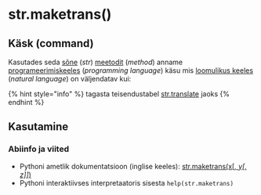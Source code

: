# str.maketrans\(\)

## Käsk \(command\)

Kasutades seda [sõne](../) \(_str_\) [meetodit](../../../../terminid/sonastik/meetod-method.md) \(_method_\) anname [programeerimiskeeles](../../../../terminid/sonastik/programmeerimiskeel-programming-language.md) \(_programming language_\) käsu mis [loomulikus keeles](../../../../terminid/sonastik/loomulik-keel-natural-language.md) \(_natural language_\) on väljendatav kui: 

{% hint style="info" %}
tagasta teisendustabel [str.translate](str.translate.md) jaoks
{% endhint %}

## Kasutamine

### Abiinfo ja viited

* Pythoni ametlik dokumentatsioon \(inglise keeles\): [str.maketrans\(x\[_, y\[, z\]\]_\)](https://docs.python.org/3/library/stdtypes.html#str.maketrans)
* Pythoni interaktiivses interpretaatoris sisesta `help(str.maketrans)`

